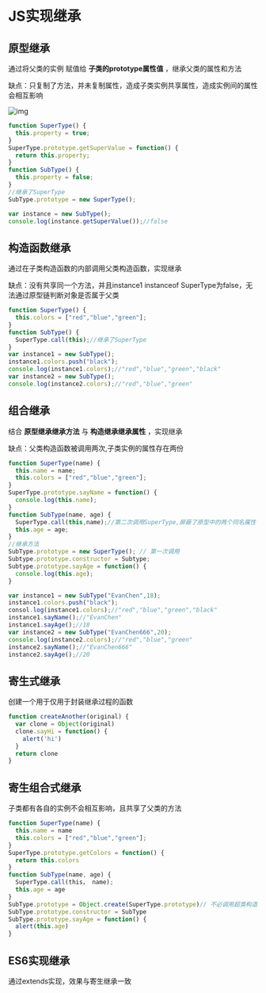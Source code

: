 # JS实现继承

## 原型继承

通过将父类的实例 赋值给 **子类的prototype属性值** ，继承父类的属性和方法

缺点：只复制了方法，并未复制属性，造成子类实例共享属性，造成实例间的属性会相互影响

![img](http://files.jb51.net/file_images/article/201606/2016062216225510.png)

```js
function SuperType() {
  this.property = true;
}
SuperType.prototype.getSuperValue = function() {
  return this.property;
}
function SubType() {
  this.property = false;
}
//继承了SuperType
SubType.prototype = new SuperType();

var instance = new SubType();
console.log(instance.getSuperValue());//false
```

## 构造函数继承

通过在子类构造函数的内部调用父类构造函数，实现继承

缺点：没有共享同一个方法，并且instance1 instanceof SuperType为false，无法通过原型链判断对象是否属于父类

```js
function SuperType() {
  this.colors = ["red","blue","green"];
}
function SubType() {
  SuperType.call(this);//继承了SuperType
}
var instance1 = new SubType();
instance1.colors.push("black");
console.log(instance1.colors);//"red","blue","green","black"
var instance2 = new SubType();
console.log(instance2.colors);//"red","blue","green"
```

## 组合继承

结合 **原型继承继承方法** 与 **构造继承继承属性** ，实现继承

缺点：父类构造函数被调用两次,子类实例的属性存在两份

```js
function SuperType(name) {
  this.name = name;
  this.colors = ["red","blue","green"];
}
SuperType.prototype.sayName = function() {
  console.log(this.name);
}
function SubType(name, age) {
  SuperType.call(this,name);//第二次调用SuperType,屏蔽了原型中的两个同名属性
  this.age = age;
}
//继承方法
SubType.prototype = new SuperType(); // 第一次调用
Subtype.prototype.constructor = Subtype;
Subtype.prototype.sayAge = function() {
  console.log(this.age);
}

var instance1 = new SubType("EvanChen",18);
instance1.colors.push("black");
consol.log(instance1.colors);//"red","blue","green","black"
instance1.sayName();//"EvanChen"
instance1.sayAge();//18
var instance2 = new SubType("EvanChen666",20);
console.log(instance2.colors);//"red","blue","green"
instance2.sayName();//"EvanChen666"
instance2.sayAge();//20
```

## 寄生式继承

创建一个用于仅用于封装继承过程的函数

```js
function createAnother(original) {
  var clone = Object(original)
  clone.sayHi = function() {
    alert('hi')
  }
  return clone
}
```


## 寄生组合式继承

子类都有各自的实例不会相互影响，且共享了父类的方法

```js
function SuperType(name) {
  this.name = name
  this.colors = ["red","blue","green"];
}
SuperType.prototype.getColors = function() {
  return this.colors
}
function SubType(name, age) {
  SuperType.call(this， name);
  this.age = age
}
SubType.prototype = Object.create(SuperType.prototype)// 不必调用超类构造函数，只需要副本即可
SubType.prototype.constructor = SubType
SubType.prototype.sayAge = function() {
  alert(this.age)
}
```

## ES6实现继承

通过extends实现，效果与寄生继承一致